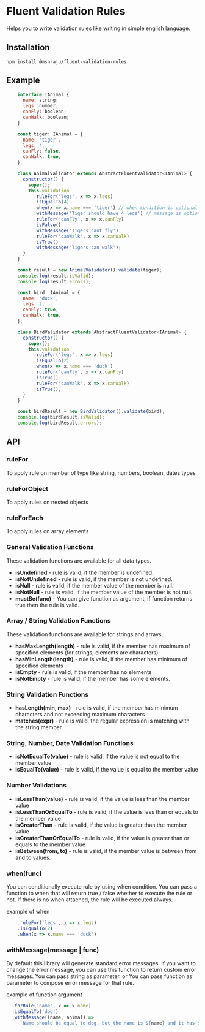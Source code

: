 # Fluent Validation Rules
Helps you to write validation rules like writing in simple english language. 

## Installation
```
npm install @msnraju/fluent-validation-rules
```

## Example
```javascript
    interface IAnimal {
      name: string;
      legs: number;
      canFly: boolean;
      canWalk: boolean;
    }

    const tiger: IAnimal = {
      name: 'tiger',
      legs: 4,
      canFly: false,
      canWalk: true,
    };

    class AnimalValidator extends AbstractFluentValidator<IAnimal> {
      constructor() {
        super();
        this.validation
          .ruleFor('legs', x => x.legs)
          .isEqualTo(4)
          .when(x => x.name === 'tiger') // when condition is optional
          .withMessage('Tiger should have 4 legs') // message is optional
          .ruleFor('canFly', x => x.canFly)
          .isFalse()
          .withMessage('Tigers cant fly')
          .ruleFor('canWalk', x => x.canWalk)
          .isTrue()
          .withMessage('Tigers can walk');
      }
    }

    const result = new AnimalValidator().validate(tiger);
    console.log(result.isValid);
    console.log(result.errors);

    const bird: IAnimal = {
      name: 'duck',
      legs: 2,
      canFly: true,
      canWalk: true,
    };

    class BirdValidator extends AbstractFluentValidator<IAnimal> {
      constructor() {
        super();
        this.validation
          .ruleFor('legs', x => x.legs)
          .isEqualTo(2)
          .when(x => x.name === 'duck')
          .ruleFor('canFly', x => x.canFly)
          .isTrue()
          .ruleFor('canWalk', x => x.canWalk)
          .isTrue();
      }
    }

    const birdResult = new BirdValidator().validate(bird);
    console.log(birdResult.isValid);
    console.log(birdResult.errors);
```

## API

### ruleFor
To apply rule on member of type like string, numbers, boolean, dates types

### ruleForObject
To apply rules on nested objects

### ruleForEach
To apply rules on array elements

### General Validation Functions
These validation functions are available for all data types.

- **isUndefined** - rule is valid, if the member is undefined.
- **isNotUndefined** - rule is valid, if the member is not undefined.
- **isNull** - rule is valid, if the member value of the member is null.
- **isNotNull** - rule is valid, if the member value of the member is not null.
- **mustBe(func)** - You can give function as argument, if function returns true then the rule is valid.

### Array / String Validation Functions
These validation functions are available for strings and arrays.

- **hasMaxLength(length)** - rule is valid, if the member has maximum of specified elements (for strings, elements are characters).
- **hasMinLength(length)** - rule is valid, if the member has minimum of specified elements
- **isEmpty** - rule is valid, if the member has no elements
- **isNotEmpty** - rule is valid, if the member has some elements.

### String Validation Functions
- **hasLength(min, max)** - rule is valid, if the member has minimum characters and not exceeding maximum characters
- **matches(expr)** - rule is valid, the regular expression is matching with the string member.

### String, Number, Date Validation Functions
- **isNotEqualTo(value)** - rule is valid, if the value is not equal to the member value
- **isEqualTo(value)** - rule is valid, if the value is equal to the member value

### Number Validations
- **isLessThan(value)** - rule is valid, if the value is less than the member value
- **isLessThanOrEqualTo** - rule is valid, if the value is less than or equals to the member value
- **isGreaterThan** - rule is valid, if the value is greater than the member value
- **isGreaterThanOrEqualTo** - rule is valid, if the value is greater than or equals to the member value
- **isBetween(from, to)** - rule is valid, if the member value is between from and to values.

### when(func)
You can conditionally execute rule by using when condition. 
You can pass a function to when that will return true / false whether to execute the rule or not.
If there is no when attached, the rule will be executed always.

example of when
```javascript
    .ruleFor('legs', x => x.legs)
    .isEqualTo(2)
    .when(x => x.name === 'duck')
```

### withMessage(message | func)
By default this library will generate standard error messages. If you want to change the error message, 
you can use this function to return custom error messages.
You can pass string as parameter. or You can pass function as parameter to compose error message for that rule.

example of function argument
```javascript
  .forRule('name', x => x.name)
  .isEqualTo('dog')
  .withMessage((name, animal) => 
     `Name should be equal to dog, but the name is ${name} and it has ${animal.legs}legs`);
```